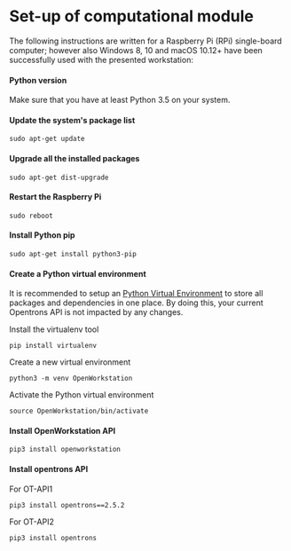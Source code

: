 # Set-up of computational module

The following instructions are written for a Raspberry Pi (RPi) single-board computer; however also Windows 8, 10 and macOS 10.12+ have been successfully used with the presented workstation:

#### Python version

Make sure that you have at least Python 3.5 on your system.

#### Update the system's package list

```
sudo apt-get update
```

#### Upgrade all the installed packages

```
sudo apt-get dist-upgrade
```

#### Restart the Raspberry Pi

```
sudo reboot
```

#### Install Python pip

```
sudo apt-get install python3-pip
```

#### Create a Python virtual environment

It is recommended to setup an [Python Virtual Environment](https://realpython.com/python-virtual-environments-a-primer/) to store all packages and dependencies in one place. By doing this, your current Opentrons API is not impacted by any changes.

Install the virtualenv tool
```
pip install virtualenv
```

Create a new virtual environment
```
python3 -m venv OpenWorkstation
```

Activate the Python virtual environment
```
source OpenWorkstation/bin/activate
```


#### Install OpenWorkstation API
```
pip3 install openworkstation
```

#### Install opentrons API
For OT-API1
```
pip3 install opentrons==2.5.2
```

For OT-API2
```
pip3 install opentrons
```
